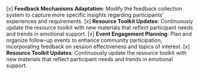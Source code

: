 [x] **Feedback Mechanisms Adaptation**: Modify the feedback collection system to capture more specific insights regarding participants' experiences and requirements.
[x] **Resource Toolkit Updates**: Continuously update the resource toolkit with new materials that reflect participant needs and trends in emotional support.
[x] **Event Engagement Planning**: Plan and organize follow-up events to enhance community participation, incorporating feedback on session effectiveness and topics of interest.
[x] **Resource Toolkit Updates**: Continuously update the resource toolkit with new materials that reflect participant needs and trends in emotional support.